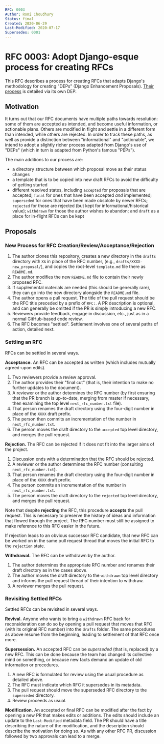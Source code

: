 ```yaml
---
RFC: 0003
Author: Roni Choudhury
Status: final
Created: 2020-06-29
Last-Modified: 2020-07-17
Supersedes: 0001
---
```


# RFC 0003: Adopt Django-esque process for creating RFCs

This RFC describes a process for creating RFCs that adapts Django's methodology
for creating "DEPs" (Django Enhancement Proposals). [Their
process](https://github.com/django/deps/blob/master/final/0001-dep-process.rst)
is detailed via its own DEP.

## Motivation

It turns out that our RFC documents have multiple paths towards resolution: some
of them are accepted as intended, and become useful information, or actionable
plans. Others are modified in flight and settle in a different form than
intended, while others are rejected. In order to track these paths, as well as
provide a distinction between "informational" and "actionable", we intend to
adopt a slightly richer process adapted from Django's use of "DEPs" (which in
turn is adapted from Python's famous "PEPs").

The main additions to our process are:
- a directory structure between which proposal move as their status changes
- a template that is to be copied into new draft RFCs to avoid the difficulty of
  getting started
- different resolved states, including `accepted` for proposals that are accepted;
  `final` for ones that have been accepted *and* implemented; `superseded` for
  ones that have been made obsolote by newer RFCs; `rejected` for those are
  rejected (but kept for informational/historical value); `withdrawn` for those
  the author wishes to abandon; and `draft` as a place for in-flight RFCs can be
  kept

## Proposals

### New Process for RFC Creation/Review/Acceptance/Rejection

1. The author clones this repository, creates a new directory in the `drafts`
   directory with `X`s in place of the RFC number, (e.g.,
   `drafts/XXXX-new_proposal/`), and copies the root-level `template.md` file
   there as `README.md`.
2. The author modifies the new `README.md` file to contain their newly proposed
   RFC.
3. If supplemental materials are needed (this should be generally rare), they
   can go into the new directory alongside the `README.md` file.
4. The author opens a pull request. The title of the pull request should be the
   RFC title preceded by a prefix of `RFC:`. A PR description is optional, and
   can generally be omitted if the PR is simply introducing a new RFC.
5. Reviewers provide feedback, engage in discussion, etc., just as in a normal
   GitHub-based code review.
6. The RFC becomes "settled". Settlement involves one of several paths of
   action, detailed next.

### Settling an RFC

RFCs can be settled in several ways.

**Acceptance.** An RFC can be accepted as written (which includes mutually
agreed-upon edits).

1. Two reviewers provide a review approval.
2. The author provides their "final cut" (that is, their intention to make no
   further updates to the document).
3. A reviewer or the author determines the RFC number (by first ensuring that
   the PR branch is up-to-date, merging from master if necessary, then examining
   the top level `next_rfc_number.txt` file).
4. That person renames the draft directory using the four-digit number in place
   of the `XXXX` draft prefix.
5. The person then commits an incrementation of the number in
   `next_rfc_number.txt`.
6. The person moves the draft directory to the `accepted` top level directory,
   and merges the pull request.

**Rejection.** The RFC can be rejected if it does not fit into the larger aims
of the project.

1. Discussion ends with a determination that the RFC should be rejected.
2. A reviewer or the author determines the RFC number (consulting
   `next_rfc_number.txt`).
3. That person renames the draft directory using the four-digit number in place
   of the `XXXX` draft prefix.
4. The person commits an incrementation of the number in `next_rfc_number.txt`.
5. The person moves the draft directory to the `rejected` top level directory,
   and merges the pull request.

Note that despite **rejecting** the RFC, this procedure **accepts** the pull
request. This is necessary to preserve the history of ideas and information that
flowed through the project. The RFC number must still be assigned to make
reference to this RFC easier in the future.

If rejection leads to an obvious successor RFC candidate, that new RFC can be
worked on in the same pull request thread that moves the initial RFC to the
`rejection` state.

**Withdrawal.** The RFC can be withdrawn by the author.

1. The author determines the appropriate RFC number and renames their draft
   directory as in the cases above.
2. The author moves the draft directory to the `withdrawn` top level directory
   and informs the pull request thread of their intention to withdraw.
3. A reviewer merges the pull request.

### Revisiting Settled RFCs

Settled RFCs can be revisited in several ways.

**Revival.** Anyone who wants to bring a `withdrawn` RFC back for
reconsideration can do so by opening a pull request that moves that RFC (with
its original RFC number) into the `drafts` folder. The same procedures as above
resume from the beginning, leading to settlement of that RFC once more.

**Supersession.** An accepted RFC can be *superseded* (that is, replaced) by a
new RFC. This can be done because the team has changed its collective mind on
something, or because new facts demand an update of old information or
procedures.

1. A new RFC is formulated for review using the usual procedure as detailed
   above.
2. The RFC must indicate which RFC it supersedes in its metadata.
3. The pull request should move the superseded RFC directory to the `superseded`
   directory.
4. Review proceeds as usual.

**Modification.** An accepted or final RFC can be modified after the fact by
opening a new PR that makes edits or additions. The edits should include an
update to the `Last-Modified` metadata field. The PR should have a title
describing the nature of the modification, and the description should describe
the motivation for doing so. As with any other RFC PR, discussion followed by
two approvals can lead to a merge.
